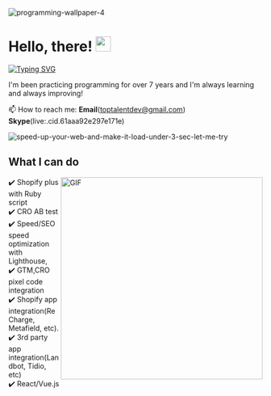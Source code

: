 ![programming-wallpaper-4](https://user-images.githubusercontent.com/83643063/137196058-314308e8-dcd5-4943-a79c-88ac752b0915.jpg)


# Hello, there! <img src="https://raw.githubusercontent.com/MartinHeinz/MartinHeinz/master/wave.gif" width="30px">

[![Typing SVG](https://readme-typing-svg.herokuapp.com?font=Pacifico&color=%2336BCF7&size=40&vCenter=true&width=850&height=60&lines=7%2B+years+of+hands-on+experience+in+programming;Shopify+Theme+Developer+%26+Frontend+Specialist;Shopify+plus+with+Ruby+script+%2F+CRO+AB+test;Speed%2FSEO+speed+optimization+with+Lighthouse;Shopify+app+integration(ReCharge%2C+Metafield%2C+etc);3rd+party+app+integration(Landbot%2C+Tidio%2C+etc))](https://git.io/typing-svg)
<!--
**magictales/magictales** is a ✨ _special_ ✨ repository because its `README.md` (this file) appears on your GitHub profile.

Here are some ideas to get you started:

- 🔭 I’m currently working on ...
- 🌱 I’m currently learning ...
- 👯 I’m looking to collaborate on ...
- 🤔 I’m looking for help with ...
- 💬 Ask me about ...
- 📫 How to reach me: ...
- 😄 Pronouns: ...
- ⚡ Fun fact: ...
-->

I'm been practicing programming for over 7 years and I'm always learning and always improving!

📫 How to reach me: **Email**(toptalentdev@gmail.com) **Skype**(live:.cid.61aaa92e297e171e)

![speed-up-your-web-and-make-it-load-under-3-sec-let-me-try](https://user-images.githubusercontent.com/83643063/137223808-b3a7993a-3880-426a-99de-036ca0d19969.jpg)
  
<div align="center">
  <!-- <a href="https://badges.pufler.dev">
    <img src="https://badges.pufler.dev/visits/alchemist0404/alchemist0404?style=flat-square&color=black&logo=github">
  </a>
  <a href="https://badges.pufler.dev">
    <img src="https://badges.pufler.dev/years/alchemist0404?style=flat-square&color=black&logo=github">
  </a>
  <a href="https://badges.pufler.dev">
    <img src="https://badges.pufler.dev/repos/alchemist0404?style=flat-square&color=black&logo=github">
  </a>
  <a href="https://badges.pufler.dev">
    <img src="https://badges.pufler.dev/gists/alchemist0404?style=flat-square&color=black&logo=github">
  </a>
  <img src="https://github-profile-trophy.vercel.app/?username=alchemist0404&theme=gruvbox" />-->
</div>

## **What I can do**

<div>
<img align="right" alt="GIF" src="https://github.com/abhisheknaiidu/abhisheknaiidu/blob/master/code.gif?raw=true" width="400" />
 
✔️ Shopify plus with Ruby script
<br />
✔️ CRO AB test
<br />
✔️ Speed/SEO speed optimization with Lighthouse, 
<br />
✔️ GTM,CRO pixel code integration
<br />
✔️ Shopify app integration(ReCharge, Metafield, etc).
<br />
✔️ 3rd party app integration(Landbot, Tidio, etc)
<br />
✔️ React/Vue.js
<br />
 <!-- ![Snake animation](https://github.com/alchemist0404/alchemist0404/grid-snake.svg) -->
